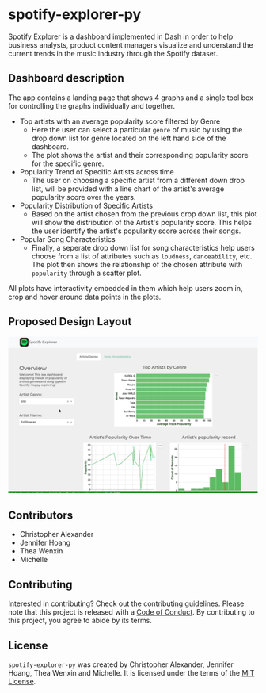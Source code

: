 # spotify-explorer-py

Spotify Explorer is a dashboard implemented in Dash in order to help business analysts, product content managers visualize and understand the current trends in the music industry through the Spotify dataset. 

## Dashboard description

The app contains a landing page that shows 4 graphs and a single tool box for controlling the graphs individually and together.

- Top artists with an average popularity score filtered by Genre 
    * Here the user can select a particular `genre` of music by using the drop down list for genre located on the left hand side of the dashboard. 
    * The plot shows the artist and their corresponding popularity score for the specific genre.
- Popularity Trend of Specific Artists across time
    * The user on choosing a specific artist from a different down drop list, will be provided with a line chart of the artist's average popularity score over the years.
- Popularity Distribution of Specific Artists 
    * Based on the artist chosen from the previous drop down list, this plot will show the distribution of the Artist's popularity score. This helps the user identify the artist's popularity score across their songs.
- Popular Song Characteristics
    * Finally, a seperate drop down list for song characteristics help users choose from a list of attributes such as `loudness`, `danceability`, etc. The plot then shows the relationship of the chosen attribute with `popularity` through a scatter plot.

All plots have interactivity embedded in them which help users zoom in, crop and hover around data points in the plots. 

## Proposed Design Layout

<img width="919" src="./img/dashboard_gif.gif">


## Contributors

- Christopher Alexander 
- Jennifer Hoang
- Thea Wenxin
- Michelle 

## Contributing

Interested in contributing? Check out the contributing guidelines. Please note that this project is released with a [Code of Conduct](https://github.com/UBC-MDS/spotify-explorer-py/blob/main/CODE_OF_CONDUCT.md). By contributing to this project, you agree to abide by its terms.

## License

`spotify-explorer-py` was created by Christopher Alexander, Jennifer Hoang, Thea Wenxin and Michelle. It is licensed under the terms of the [MIT License](https://github.com/UBC-MDS/spotify-explorer-py/blob/main/LICENSE).

